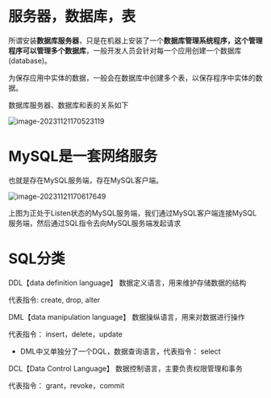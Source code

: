 # 服务器，数据库，表

所谓安装**数据库服务器**，只是在机器上安装了一个**数据库管理系统程序，这个管理程序可以管理多个数据库**，一般开发人员会针对每一个应用创建一个数据库(database)。

为保存应用中实体的数据，一般会在数据库中创建多个表，以保存程序中实体的数据。

数据库服务器、数据库和表的关系如下

![image-20231121170523119](https://cdn.jsdelivr.net/gh/DaysOfExperience/blogImage@main/img/image-20231121170523119.png)

# MySQL是一套网络服务

也就是存在MySQL服务端，存在MySQL客户端。

![image-20231121170617649](https://cdn.jsdelivr.net/gh/DaysOfExperience/blogImage@main/img/image-20231121170617649.png)

上图为正处于Listen状态的MySQL服务端，我们通过MySQL客户端连接MySQL服务端，然后通过SQL指令去向MySQL服务端发起请求

# SQL分类

DDL【data definition language】 数据定义语言，用来维护存储数据的结构 

代表指令: create, drop, alter 

DML【data manipulation language】 数据操纵语言，用来对数据进行操作 

代表指令： insert，delete，update 

- DML中又单独分了一个DQL，数据查询语言，代表指令： select 

DCL【Data Control Language】 数据控制语言，主要负责权限管理和事务

代表指令： grant，revoke，commit